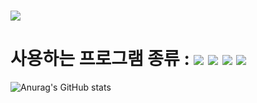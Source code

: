 ### 
<img src="https://capsule-render.vercel.app/api?waving=Rect&color=auto&height=300&section=header&text=welcome&fontSize=90" />


<h1>
사용하는 프로그램 종류 : <img src="https://img.shields.io/badge/-python-blue?logo=python&logoColor=white" /> 
 <img src="https://img.shields.io/badge/-javascript-yellow?logo=javascript&logoColor=white" />
 <img src="https://img.shields.io/badge/-react-skyblue?logo=react&logoColor=white" />
  <img src="https://img.shields.io/badge/-mongoDB-skyblue?logo=mongoDB&logoColor=white" />
 </h1>

![Anurag's GitHub stats](https://github-readme-stats.vercel.app/api?username=qusgmlwo&show_icons=true&theme=radical)





<!--
**qusgmlwo/qusgmlwo** is a ✨ _special_ ✨ repository because its `README.md` (this file) appears on your GitHub profile.

Here are some ideas to get you started:

- 🔭 I’m currently working on ...
- 🌱 I’m currently learning ...
- 👯 I’m looking to collaborate on ...
- 🤔 I’m looking for help with ...
- 💬 Ask me about ...
- 📫 How to reach me: ...
- 😄 Pronouns: ...
- ⚡ Fun fact: ...
-->
